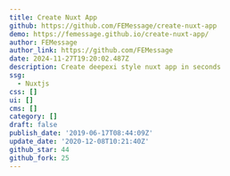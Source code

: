 ```yaml
---
title: Create Nuxt App
github: https://github.com/FEMessage/create-nuxt-app
demo: https://femessage.github.io/create-nuxt-app/
author: FEMessage
author_link: https://github.com/FEMessage
date: 2024-11-27T19:20:02.487Z
description: ️Create deepexi style nuxt app in seconds
ssg:
  - Nuxtjs
css: []
ui: []
cms: []
category: []
draft: false
publish_date: '2019-06-17T08:44:09Z'
update_date: '2020-12-08T10:21:40Z'
github_star: 44
github_fork: 25
---
```

